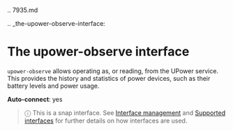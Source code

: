 .. 7935.md

.. _the-upower-observe-interface:

# The upower-observe interface

`upower-observe` allows operating as, or reading, from the UPower service. This provides the history and statistics of power devices, such as their battery levels and power usage.

**Auto-connect**: yes

> ⓘ  This is a snap interface. See [Interface management](interface-management.md) and [Supported interfaces](supported-interfaces.md) for further details on how interfaces are used.